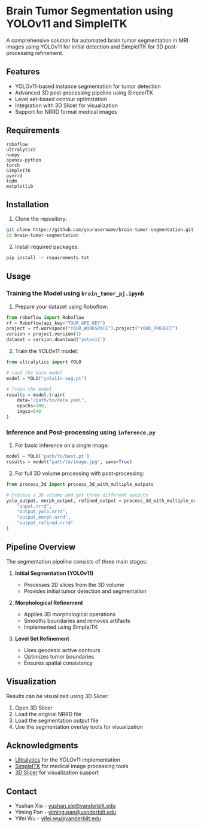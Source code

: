 # Brain Tumor Segmentation using YOLOv11 and SimpleITK

A comprehensive solution for automated brain tumor segmentation in MRI images using YOLOv11 for initial detection and SimpleITK for 3D post-processing refinement.

## Features

- YOLOv11-based instance segmentation for tumor detection
- Advanced 3D post-processing pipeline using SimpleITK
- Level set-based contour optimization
- Integration with 3D Slicer for visualization
- Support for NRRD format medical images

## Requirements

```
roboflow
ultralytics
numpy
opencv-python
torch
SimpleITK
pynrrd
tqdm
matplotlib
```

## Installation

1. Clone the repository:
```bash
git clone https://github.com/yourusername/brain-tumor-segmentation.git
cd brain-tumor-segmentation
```

2. Install required packages:
```bash
pip install -r requirements.txt
```

## Usage

### Training the Model using `brain_tumor_pj.ipynb`

1. Prepare your dataset using Roboflow:
```python
from roboflow import Roboflow
rf = Roboflow(api_key="YOUR_API_KEY")
project = rf.workspace("YOUR_WORKSPACE").project("YOUR_PROJECT")
version = project.version(1)
dataset = version.download("yolov11")
```

2. Train the YOLOv11 model:
```python
from ultralytics import YOLO

# Load the base model
model = YOLO("yolo11n-seg.pt")

# Train the model
results = model.train(
    data="/path/to/data.yaml",
    epochs=100,
    imgsz=640
)
```

### Inference and Post-processing using `inference.py`

1. For basic inference on a single image:
```python
model = YOLO('path/to/best.pt')
results = model("path/to/image.jpg", save=True)
```

2. For full 3D volume processing with post-processing:
```python
from process_3d import process_3d_with_multiple_outputs

# Process a 3D volume and get three different outputs
yolo_output, morph_output, refined_output = process_3d_with_multiple_outputs(
    "input.nrrd",
    "output_yolo.nrrd",
    "output_morph.nrrd",
    "output_refined.nrrd"
)
```

## Pipeline Overview

The segmentation pipeline consists of three main stages:

1. **Initial Segmentation (YOLOv11)**
   - Processes 2D slices from the 3D volume
   - Provides initial tumor detection and segmentation

2. **Morphological Refinement**
   - Applies 3D morphological operations
   - Smooths boundaries and removes artifacts
   - Implemented using SimpleITK

3. **Level Set Refinement**
   - Uses geodesic active contours
   - Optimizes tumor boundaries
   - Ensures spatial consistency

## Visualization

Results can be visualized using 3D Slicer:

1. Open 3D Slicer
2. Load the original NRRD file
3. Load the segmentation output file
4. Use the segmentation overlay tools for visualization


## Acknowledgments

- [Ultralytics](https://github.com/ultralytics/ultralytics) for the YOLOv11 implementation
- [SimpleITK](https://simpleitk.org/) for medical image processing tools
- [3D Slicer](https://www.slicer.org/) for visualization support

## Contact

- Yushan Xie - yushan.xie@vanderbilt.edu
- Yiming Pan - yiming.pan@vanderbilt.edu
- Yifei Wu - yifei.wu@vanderbilt.edu